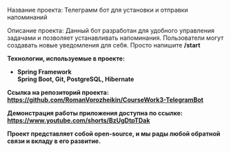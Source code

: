 Название проекта: Телеграмм бот для установки и отправки напоминаний

Описание проекта: Данный бот разработан для удобного управления задачами и позволяет устанавливать напоминания. Пользователи могут создавать новые уведомления для себя. Просто напишите <b>/start<b>

Технологии, используемые в проекте: <ul> <li>Spring Framework</li> Spring Boot, Git, PostgreSQL, Hibernate </ul>

Ссылка на репозиторий проекта: https://github.com/RomanVorozheikin/CourseWork3-TelegramBot

Демонстрация работы приложения доступна по ссылке: https://www.youtube.com/shorts/BzUgDtpTDak

Проект представляет собой open-source, и мы рады любой обратной связи и вкладу в его развитие.

